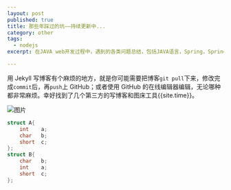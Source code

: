 ```yaml
---
layout: post
published: true
title: 那些年踩过的坑——持续更新中...
category: other
tags: 
  - nodejs
excerpt: 在JAVA web开发过程中，遇到的各类问题总结，包括JAVA语言，Spring，Spring mvc，ibatis框架等使用过程中遇到的一些常见的，或者不常见的问题。分条列举，附有问题详情以及解决方案。

---
```


用 Jekyll 写博客有个麻烦的地方，就是你可能需要把博客`git pull`下来，修改完成`commit`后，再`push`上 GitHub；或者使用 GitHub 的在线编辑器编辑，无论哪种都非常麻烦。幸好找到了几个第三方的写博客和图床工具{{site.time}}。

![图片]({{site.baseurl}}/assets/img/1.jpg)

```cpp
struct A{
    int    a;
    char   b;
    short  c;
};
struct B{
    char   b;
    int    a;
    short  c;
};
```

```cpp

```